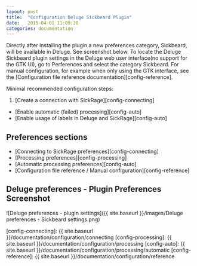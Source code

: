 ```yaml
---
layout: post
title:  "Configuration Deluge Sickbeard Plugin"
date:   2015-04-01 11:09:30
categories: documentation
---
```


Directly after installing the plugin a new preferences category, Sickbeard, will be available in Deluge. See screenshot below. To locate the Deluge Sickbeard plugin settings in the Deluge web user interface(no support for the GTK UI), go to Perferences and select the category Sickbeard. For manual configuration, for example when only using the GTK interface, see the [Configuration file reference documentation][config-reference].

Minimal recommended configuration steps:

   1. [Create a connection with SickRage][config-connecting]
   *  [Enable automatic (failed) processing][config-auto]
   *  [Enable usage of labels in Deluge and SickRage][config-auto]
   
## Preferences sections

  * [Connecting to SickRage preferences][config-connecting]
  * [Processing preferences][config-processing]
  * [Automatic processing preferences][config-auto]
  * [Configuration file reference / Manual configuration][config-reference]

## Deluge preferences - Plugin Preferences Screenshot

![Deluge preferences - plugin settings]({{ site.baseurl }}/images/Deluge preferences - Sickbeard settings.png)


[config-connecting]: {{ site.baseurl }}/documentation/configuration/connecting
[config-processing]: {{ site.baseurl }}/documentation/configuration/processing
[config-auto]: {{ site.baseurl }}/documentation/configuration/processing/automatic
[config-reference]: {{ site.baseurl }}/documentation/configuration/reference

